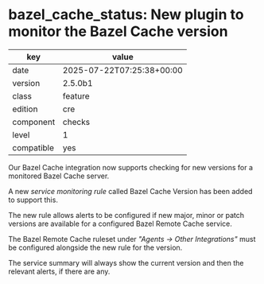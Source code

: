 [//]: # (werk v2)
# bazel_cache_status: New plugin to monitor the Bazel Cache version

key        | value
---------- | ---
date       | 2025-07-22T07:25:38+00:00
version    | 2.5.0b1
class      | feature
edition    | cre
component  | checks
level      | 1
compatible | yes

Our Bazel Cache integration now supports checking for new versions for a monitored Bazel Cache server. 

A new _service monitoring rule_ called Bazel Cache Version has been added to support this.

The new rule allows alerts to be configured if new major, minor or patch versions are available for a configured Bazel Remote Cache service.

The Bazel Remote Cache ruleset under _"Agents -> Other Integrations"_ must be configured alongside the new rule for the version.

The service summary will always show the current version and then the relevant alerts, if there are any.